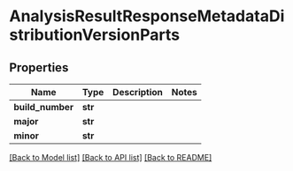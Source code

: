 # AnalysisResultResponseMetadataDistributionVersionParts

## Properties
Name | Type | Description | Notes
------------ | ------------- | ------------- | -------------
**build_number** | **str** |  |
**major** | **str** |  |
**minor** | **str** |  |

[[Back to Model list]](../README.md#documentation-for-models) [[Back to API list]](../README.md#documentation-for-api-endpoints) [[Back to README]](../README.md)

